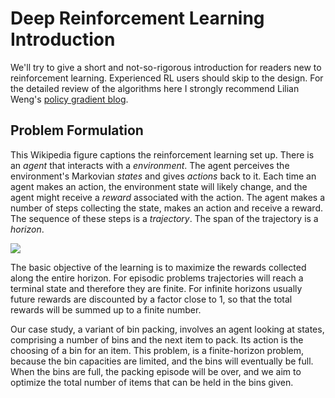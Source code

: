 # Deep Reinforcement Learning Introduction
We'll try to give a short and not-so-rigorous introduction for readers new to
reinforcement learning. Experienced RL users should skip to the design. For the
detailed review of the algorithms here I strongly recommend Lilian Weng's
[policy gradient
blog](https://lilianweng.github.io/lil-log/2018/04/08/policy-gradient-algorithms.html).

## Problem Formulation
This Wikipedia figure captions the reinforcement learning set up. There is an
*agent* that interacts with a *environment*. The agent perceives the environment's
Markovian *states* and gives *actions* back to it. Each time an agent makes an
action, the environment state will likely change, and the agent might receive a
*reward* associated with the action. The agent makes a number of steps
collecting the state, makes an action and receive a reward. The sequence of
these steps is a *trajectory*. The span of the trajectory is a *horizon*.

<img
src="https://en.wikipedia.org/wiki/Reinforcement_learning#/media/File:Reinforcement_learning_diagram.svg">

The basic objective of the learning is to maximize the rewards collected along
the entire horizon. For episodic problems trajectories will reach a terminal
state and therefore they are finite. For infinite horizons usually future
rewards are discounted by a factor close to 1, so that the total rewards will be
summed up to a finite number.

Our case study, a variant of bin packing, involves an agent looking at states,
comprising a number of bins and the next item to pack. Its action is the
choosing of a bin for an item. This problem, is a finite-horizon problem,
because the bin capacities are limited, and the bins will eventually be full.
When the bins are full, the packing episode will be over, and we aim to optimize
the total number of items that can be held in the bins given.
